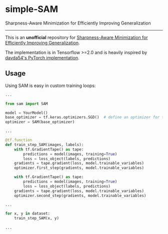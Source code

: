 # simple-SAM
Sharpness-Aware Minimization for Efficiently Improving Generalization

-----------

This is an **unofficial** repository for [Sharpness-Aware Minimization for Efficiently Improving Generalization](https://arxiv.org/abs/2010.01412).

The implementation is in Tensorflow >=2.0 and is heavily inspired by [davda54's PyTorch implementation](https://github.com/davda54/sam).

## Usage

Using SAM is easy in custom training loops:

```python
...

from sam import SAM

model = YourModel()
base_optimizer = tf.keras.optimizers.SGD()  # define an optimizer for the "sharpness-aware" update
optimizer = SAM(base_optimizer)

...

@tf.function
def train_step_SAM(images, labels):
    with tf.GradientTape() as tape:
        predictions = model(images, training=True)
        loss = loss_object(labels, predictions)
    gradients = tape.gradient(loss, model.trainable_variables)
    optimizer.first_step(gradients, model.trainable_variables)

    with tf.GradientTape() as tape:
        predictions = model(images, training=True)
        loss = loss_object(labels, predictions)
    gradients = tape.gradient(loss, model.trainable_variables)
    optimizer.second_step(gradients, model.trainable_variables)

...

for x, y in dataset:
    train_step_SAM(x, y)
  
...
```

<br>
